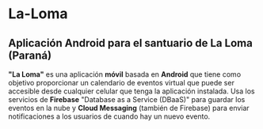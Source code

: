 # **La-Loma**
## **Aplicación Android para el santuario de La Loma (Paraná)**

**"La Loma"** es una aplicación **móvil** basada en **Android** que tiene como objetivo proporcionar un calendario de eventos virtual que puede ser accesible desde cualquier celular que tenga la aplicación instalada.
Usa los servicios de **Firebase** "Database as a Service (DBaaS)" para guardar los eventos en la nube y **Cloud Messaging** (también de Firebase) para enviar notificaciones a los usuarios de cuando hay un nuevo evento.

